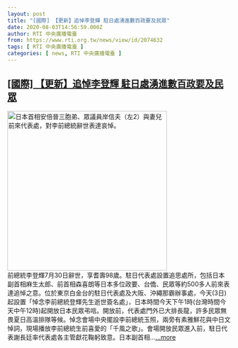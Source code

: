 ```yaml
---
layout: post
title: "[國際] 【更新】追悼李登輝 駐日處湧進數百政要及民眾"
date: 2020-08-03T14:56:59.000Z
author: RTI 中央廣播電臺
from: https://www.rti.org.tw/news/view/id/2074632
tags: [ RTI 中央廣播電臺 ]
categories: [ news, RTI 中央廣播電臺 ]
---
```

<!--1596466619000-->
[[國際] 【更新】追悼李登輝 駐日處湧進數百政要及民眾](https://www.rti.org.tw/news/view/id/2074632)
------

<div>
<img src="https://static.rti.org.tw/assets/thumbnails/2020/08/03/20200803000240M.jpg" width="360" alt="日本首相安倍晉三胞弟、眾議員岸信夫（左2）與妻兒前來代表處，對李前總統辭世表達哀悼。" title="日本首相安倍晉三胞弟、眾議員岸信夫（左2）與妻兒前來代表處，對李前總統辭世表達哀悼。"><br>前總統李登輝7月30日辭世，享耆壽98歲。駐日代表處設置追思處所，包括日本副首相麻生太郎、前首相森喜朗等日本多位政要、台僑、民眾等約500多人前來表達追悼之意。位於東京白金台的駐日代表處及大阪、沖繩那霸辦事處，今天(3日)起設置「悼念李前總統登輝先生逝世簽名處」，日本時間今天下午1時(台灣時間今天中午12時)起開放日本民眾弔唁。開放前，代表處門外已大排長龍，許多民眾無畏夏日高溫排隊等候。悼念會場中央擺設李前總統玉照，兩旁有素雅鮮花與中日文悼詞，現場播放李前總統生前喜愛的「千風之歌」。會場開放民眾進入前，駐日代表謝長廷率代表處各主管獻花鞠躬致意。日本副首相...<a target="_blank" href="https://www.rti.org.tw/news/view/id/2074632">...more</a>
</div>
